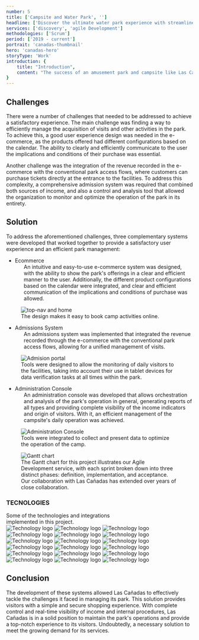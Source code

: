 ```yaml
---
number: 5
title: ['Campsite and Water Park', '']
headline: ['Discover the ultimate water park experience with streamlined', 'management']
services: ['discovery', 'agile Development']
methodologies: ['Scrum']
period: ['2019 - current']
portrait: 'canadas-thumbnail'
hero: 'canadas-hero'
storyType: 'Work'
introduction: {
    title: "Introduction",
    content: "The success of an amusement park and campsite like Las Cañadas largely depends on its ability to attract and manage visitors efficiently. For this reason, it was necessary to develop an easy-to-use e-commerce system that presents the park's wide range of activities and services in an attractive and accessible manner."
}
---
```


<div>
    <h2>Challenges</h2>
    <p>There were a number of challenges that needed to be addressed to achieve a satisfactory experience. The main challenge was finding a way to efficiently manage the acquisition of visits and other activities in the park. To achieve this, a good user experience design was needed in the e-commerce, as the products offered had different configurations based on the calendar. The ability to clearly and efficiently communicate to the user the implications and conditions of their purchase was essential.</p>   
    <p>Another challenge was the integration of the revenue recorded in the e-commerce with the conventional park access flows, where customers can purchase tickets directly at the entrance to the facilities. To address this complexity, a comprehensive admission system was required that combined both sources of income, and also a control and analysis tool that allowed the organization to monitor and optimize the operation of the park in its entirety.</p>
</div>
<div>
    <h2>Solution</h2>
    <p>To address the aforementioned challenges, three complementary systems were developed that worked together to provide a satisfactory user experience and an efficient park management:</p>   
</div>
<ul class="story_story__mainContent__fullList__ClxE5">
    <li>Ecommerce
        <ul>
            <span>An intuitive and easy-to-use e-commerce system was designed, with the ability to show the park's offerings in a clear and efficient manner to the user. Additionally, the different product configurations based on the calendar were integrated, and clear and efficient communication of the implications and conditions of purchase was allowed.</span>
        </ul>
    </li>
</ul>
<div>
    <figure>
        <img src="/work/canadas-figure1.jpg" alt="top-nav and home"/>
        <figcaption class="story_story__mainContent__caption__IQRnS">The design makes it easy to book camp activities online.</figcaption>
    </figure>    
</div>
<ul class="story_story__mainContent__fullList__ClxE5">
    <li>Admissions System
        <ul>
            <span>An admissions system was implemented that integrated the revenue recorded through the e-commerce with the conventional park access flows, allowing for a unified management of visits.</span>
        </ul>
    </li>
</ul>
<div>
    <figure>
        <img src="/work/canadas-figure2.jpg" alt="Admision portal"/>
        <figcaption class="story_story__mainContent__caption__IQRnS">Tools were designed to allow the monitoring of daily visitors to the facilities, taking into account their use in tablet devices for data verification tasks at all times within the park.</figcaption>
    </figure>    
</div>
<ul class="story_story__mainContent__fullList__ClxE5">
    <li>Administration Console
        <ul>
            <span>An administration console was developed that allows orchestration and analysis of the park's operation in general, generating reports of all types and providing complete visibility of the income indicators and origin of visitors. With it, an efficient management of the campsite's daily operation was achieved.</span>
        </ul>
    </li>
</ul>
<div>
    <figure>
        <img src="/work/canadas-figure3.jpg" alt="Administration Console"/>
        <figcaption class="story_story__mainContent__caption__IQRnS">Tools were integrated to collect and present data to optimize the operation of the camp.</figcaption>
    </figure>    
</div>
<div class="story_story__mainContent__gantt__TErEp">
    <figure>
        <img src="/work/project-chart-en--ongoing.jpg" alt="Gantt chart"/>
        <figcaption class="story_story__mainContent__caption__IQRnS">The Gantt chart for this project illustrates our Agile Development service, with each sprint broken down into three distinct phases: definition, implementation, and acceptance. Our collaboration with Las Cañadas has extended over years of close collaboration. </figcaption>
    </figure>
</div>
<div class="story_story__mainContent__technologies__v5XXm">
    <div>
        <h3>TECNOLOGIES</h3>
        <span>Some of the technologies and integrations<br/>implemented in this project.</span>
    </div>   
    <div class="story_story__mainContent__technologies__images__6NSg5">
        <div>
            <img alt="Technology logo" src="/technologies/gcloud.svg"/>
            <img alt="Technology logo" src="/technologies/cloudflare.svg"/>
            <img alt="Technology logo" src="/technologies/kubernetes.svg"/>
            <img alt="Technology logo" src="/technologies/java.svg"/>
            <img alt="Technology logo" src="/technologies/nodejs.svg"/>
            <img alt="Technology logo" src="/technologies/mysql-small.svg"/>
        </div>
        <div>
            <img alt="Technology logo" src="/technologies/vue.svg"/>
            <img alt="Technology logo" src="/technologies/html.svg"/>
            <img alt="Technology logo" src="/technologies/css.svg"/>
            <img alt="Technology logo" src="/technologies/javascript.svg"/>
            <img alt="Technology logo" src="/technologies/typescript.svg"/>
            <img alt="Technology logo" src="/technologies/rest.svg" class="story_story__mainContent__technologies__images__large__KxVD1"/>
        </div>
        <div>
            <img alt="Technology logo" src="/technologies/stripe.svg" class="story_story__mainContent__technologies__images__large__KxVD1"/>
            <img alt="Technology logo" src="/technologies/spring.svg"/>
            <img alt="Technology logo" src="/technologies/gitlab.svg"/>
            <img alt="Technology logo" src="/technologies/nginx.svg"/>
            <img alt="Technology logo" src="/technologies/gradle.svg"/>
            <img alt="Technology logo" src="/technologies/npm.svg" class="story_story__mainContent__technologies__images__large__KxVD1"/>
        </div>
    </div>     
</div>
<div>
    <h2>Conclusion</h2>
    <p>The development of these systems allowed Las Cañadas to effectively tackle the challenges it faced in managing its park. This solution provides visitors with a simple and secure shopping experience. With complete control and real-time visibility of income and internal procedures, Las Cañadas is in a solid position to maintain the park's operations and provide a top-notch experience to its visitors. Undoubtedly, a necessary solution to meet the growing demand for its services.</p>
</div>